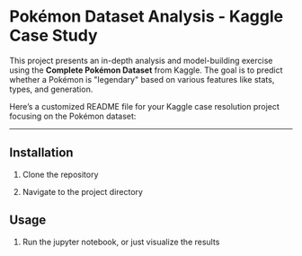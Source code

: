 # Pokémon Dataset Analysis - Kaggle Case Study

This project presents an in-depth analysis and model-building exercise using the **Complete Pokémon Dataset** from Kaggle. The goal is to predict whether a Pokémon is "legendary" based on various features like stats, types, and generation.



Here’s a customized README file for your Kaggle case resolution project focusing on the Pokémon dataset:

---

## Installation

1. Clone the repository

2. Navigate to the project directory

## Usage

1. Run the jupyter notebook, or just visualize the results

